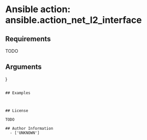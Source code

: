 # Ansible action: ansible.action_net_l2_interface





## Requirements

TODO

## Arguments

}
```

## Examples



## License

TODO

## Author Information
  - ['UNKNOWN']
